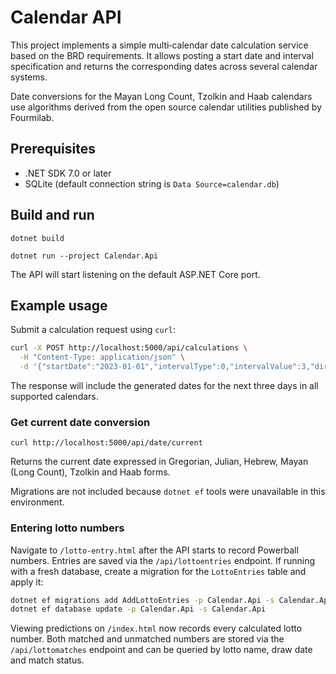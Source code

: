 # Calendar API

This project implements a simple multi‑calendar date calculation service based on the BRD requirements. It allows posting a start date and interval specification and returns the corresponding dates across several calendar systems.

Date conversions for the Mayan Long Count, Tzolkin and Haab calendars use
algorithms derived from the open source calendar utilities published by
Fourmilab.

## Prerequisites
- .NET SDK 7.0 or later
- SQLite (default connection string is `Data Source=calendar.db`)

## Build and run
```
dotnet build

dotnet run --project Calendar.Api
```
The API will start listening on the default ASP.NET Core port.

## Example usage
Submit a calculation request using `curl`:
```bash
curl -X POST http://localhost:5000/api/calculations \
  -H "Content-Type: application/json" \
  -d '{"startDate":"2023-01-01","intervalType":0,"intervalValue":3,"direction":0}'
```
The response will include the generated dates for the next three days in all supported calendars.

### Get current date conversion
```
curl http://localhost:5000/api/date/current
```
Returns the current date expressed in Gregorian, Julian, Hebrew, Mayan (Long Count),
Tzolkin and Haab forms.

Migrations are not included because `dotnet ef` tools were unavailable in this environment.

### Entering lotto numbers
Navigate to `/lotto-entry.html` after the API starts to record Powerball numbers.
Entries are saved via the `/api/lottoentries` endpoint. If running with a fresh
database, create a migration for the `LottoEntries` table and apply it:

```bash
dotnet ef migrations add AddLottoEntries -p Calendar.Api -s Calendar.Api
dotnet ef database update -p Calendar.Api -s Calendar.Api
```

Viewing predictions on `/index.html` now records every calculated lotto number.
Both matched and unmatched numbers are stored via the `/api/lottomatches`
endpoint and can be queried by lotto name, draw date and match status.
